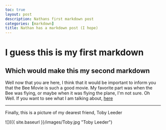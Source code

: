 ```yaml
---
toc: true
layout: post
description: Nathans first markdown post
categories: [markdown]
title: Nathan has a markdown post (I hope)
---
```

# I guess this is my first markdown

## Which would make this my second markdown

Well now that you are here, I think that it would be important to inform you that the Bee Movie is such a good movie. My favorite part was when the Bee was flying, or maybe when it was flying the plane, I'm not sure. Oh Well. If you want to see what I am talking about, [here](http://www.script-o-rama.com/movie_scripts/a1/bee-movie-script-transcript-seinfeld.html)

---

Finally, this is a picture of my dearest friend, Toby Leeder

![]({{ site.baseurl }}/images/Toby.jpg "Toby Leeder")

